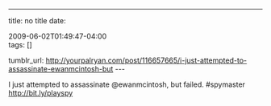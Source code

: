 ---
title: no title
date:

 2009-06-02T01:49:47-04:00  
tags:  []

tumblr_url:
http://yourpalryan.com/post/116657665/i-just-attempted-to-assassinate-ewanmcintosh-but
\-\--

I just attempted to assassinate \@ewanmcintosh, but failed. \#spymaster
<http://bit.ly/playspy>

